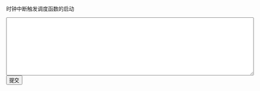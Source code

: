 时钟中断触发调度函数的启动
<div class="active-code">
<textarea rows="10" cols="80"></textarea>
<div><input class="action-submit" type="submit" value="提交"/></div>
</div>